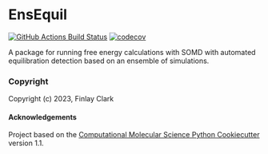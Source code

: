 EnsEquil
==============================
[//]: # (Badges)
[![GitHub Actions Build Status](https://github.com/fjclark/EnsEquil/workflows/CI/badge.svg)](https://github.com/REPLACE_WITH_OWNER_ACCOUNT/EnsEquil/actions?query=workflow%3ACI)
[![codecov](https://codecov.io/gh/flclark/EnsEquil/branch/main/graph/badge.svg)](https://codecov.io/gh/REPLACE_WITH_OWNER_ACCOUNT/EnsEquil/branch/main)


A package for running free energy calculations with SOMD with automated equilibration detection based on an ensemble of simulations.

### Copyright

Copyright (c) 2023, Finlay Clark


#### Acknowledgements
 
Project based on the 
[Computational Molecular Science Python Cookiecutter](https://github.com/molssi/cookiecutter-cms) version 1.1.
